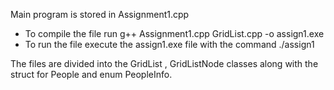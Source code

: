 Main program is stored in Assignment1.cpp
 
 * To compile the file run g++ Assignment1.cpp GridList.cpp -o assign1.exe
 * To run the file execute the assign1.exe file with the command ./assign1
 
 The files are divided into the GridList , GridListNode classes along with the struct for People and enum PeopleInfo.

 